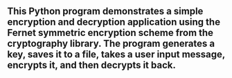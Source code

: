 ## This Python program demonstrates a simple encryption and decryption application using the Fernet symmetric encryption scheme from the cryptography library. The program generates a key, saves it to a file, takes a user input message, encrypts it, and then decrypts it back.
